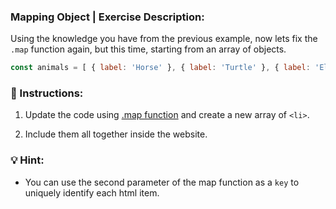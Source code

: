 ### **Mapping Object** | Exercise Description:

Using the knowledge you have from the previous example, now lets fix the `.map` function again, but this time, starting from an array of objects.

```javascript
const animals = [ { label: 'Horse' }, { label: 'Turtle' }, { label: 'Elephant' }, { label: 'Monkey' } ];
```

### 📝 Instructions:

1. Update the code using [.map function](https://medium.com/poka-techblog/simplify-your-javascript-use-map-reduce-and-filter-bd02c593cc2d) and create a new array of `<li>`.
    
2. Include them all together inside the website.

### 💡 Hint:

- You can use the second parameter of the map function as a `key` to uniquely identify each html item.
